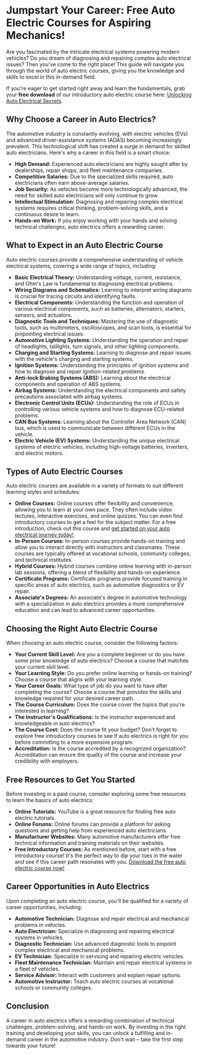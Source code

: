 # Jumpstart Your Career: Free Auto Electric Courses for Aspiring Mechanics!

Are you fascinated by the intricate electrical systems powering modern vehicles? Do you dream of diagnosing and repairing complex auto electrical issues? Then you've come to the right place! This guide will navigate you through the world of auto electric courses, giving you the knowledge and skills to excel in this in-demand field.

If you're eager to get started right away and learn the fundamentals, grab your **free download** of our introductory auto electric course here: [Unlocking Auto Electrical Secrets](https://udemywork.com/auto-electric-courses).

## Why Choose a Career in Auto Electrics?

The automotive industry is constantly evolving, with electric vehicles (EVs) and advanced driver-assistance systems (ADAS) becoming increasingly prevalent. This technological shift has created a surge in demand for skilled auto electricians. Here's why a career in this field is a smart choice:

*   **High Demand:**  Experienced auto electricians are highly sought after by dealerships, repair shops, and fleet maintenance companies.
*   **Competitive Salaries:** Due to the specialized skills required, auto electricians often earn above-average salaries.
*   **Job Security:** As vehicles become more technologically advanced, the need for skilled auto electricians will only continue to grow.
*   **Intellectual Stimulation:** Diagnosing and repairing complex electrical systems requires critical thinking, problem-solving skills, and a continuous desire to learn.
*   **Hands-on Work:** If you enjoy working with your hands and solving technical challenges, auto electrics offers a rewarding career.

## What to Expect in an Auto Electric Course

Auto electric courses provide a comprehensive understanding of vehicle electrical systems, covering a wide range of topics, including:

*   **Basic Electrical Theory:** Understanding voltage, current, resistance, and Ohm's Law is fundamental to diagnosing electrical problems.
*   **Wiring Diagrams and Schematics:** Learning to interpret wiring diagrams is crucial for tracing circuits and identifying faults.
*   **Electrical Components:** Understanding the function and operation of various electrical components, such as batteries, alternators, starters, sensors, and actuators.
*   **Diagnostic Tools and Techniques:** Mastering the use of diagnostic tools, such as multimeters, oscilloscopes, and scan tools, is essential for pinpointing electrical issues.
*   **Automotive Lighting Systems:** Understanding the operation and repair of headlights, taillights, turn signals, and other lighting components.
*   **Charging and Starting Systems:** Learning to diagnose and repair issues with the vehicle's charging and starting systems.
*   **Ignition Systems:** Understanding the principles of ignition systems and how to diagnose and repair ignition-related problems.
*   **Anti-lock Braking Systems (ABS):** Learning about the electrical components and operation of ABS systems.
*   **Airbag Systems:** Understanding the electrical components and safety precautions associated with airbag systems.
*   **Electronic Control Units (ECUs):** Understanding the role of ECUs in controlling various vehicle systems and how to diagnose ECU-related problems.
*   **CAN Bus Systems:** Learning about the Controller Area Network (CAN) bus, which is used to communicate between different ECUs in the vehicle.
*   **Electric Vehicle (EV) Systems:** Understanding the unique electrical systems of electric vehicles, including high-voltage batteries, inverters, and electric motors.

## Types of Auto Electric Courses

Auto electric courses are available in a variety of formats to suit different learning styles and schedules:

*   **Online Courses:** Online courses offer flexibility and convenience, allowing you to learn at your own pace. They often include video lectures, interactive exercises, and online quizzes.  You can even find introductory courses to get a feel for the subject matter. For a free introduction, check out this course and [get started on your auto electrical journey today!](https://udemywork.com/auto-electric-courses).
*   **In-Person Courses:** In-person courses provide hands-on training and allow you to interact directly with instructors and classmates. These courses are typically offered at vocational schools, community colleges, and technical institutes.
*   **Hybrid Courses:** Hybrid courses combine online learning with in-person lab sessions, offering a blend of flexibility and hands-on experience.
*   **Certificate Programs:** Certificate programs provide focused training in specific areas of auto electrics, such as automotive diagnostics or EV repair.
*   **Associate's Degrees:** An associate's degree in automotive technology with a specialization in auto electrics provides a more comprehensive education and can lead to advanced career opportunities.

## Choosing the Right Auto Electric Course

When choosing an auto electric course, consider the following factors:

*   **Your Current Skill Level:** Are you a complete beginner or do you have some prior knowledge of auto electrics? Choose a course that matches your current skill level.
*   **Your Learning Style:** Do you prefer online learning or hands-on training? Choose a course that aligns with your learning style.
*   **Your Career Goals:** What type of job do you want to have after completing the course? Choose a course that provides the skills and knowledge required for your desired career path.
*   **The Course Curriculum:** Does the course cover the topics that you're interested in learning?
*   **The Instructor's Qualifications:** Is the instructor experienced and knowledgeable in auto electrics?
*   **The Course Cost:** Does the course fit your budget?  Don't forget to explore free introductory courses to see if auto electrics is right for you before committing to a more expensive program.
*   **Accreditation:** Is the course accredited by a recognized organization? Accreditation can ensure the quality of the course and increase your credibility with employers.

## Free Resources to Get You Started

Before investing in a paid course, consider exploring some free resources to learn the basics of auto electrics:

*   **Online Tutorials:** YouTube is a great resource for finding free auto electric tutorials.
*   **Online Forums:** Online forums can provide a platform for asking questions and getting help from experienced auto electricians.
*   **Manufacturer Websites:** Many automotive manufacturers offer free technical information and training materials on their websites.
*   **Free Introductory Courses:**  As mentioned before, start with a free introductory course!  It's the perfect way to dip your toes in the water and see if this career path resonates with you.  [Download the free auto electric course now!](https://udemywork.com/auto-electric-courses)

## Career Opportunities in Auto Electrics

Upon completing an auto electric course, you'll be qualified for a variety of career opportunities, including:

*   **Automotive Technician:** Diagnose and repair electrical and mechanical problems in vehicles.
*   **Auto Electrician:** Specialize in diagnosing and repairing electrical systems in vehicles.
*   **Diagnostic Technician:** Use advanced diagnostic tools to pinpoint complex electrical and mechanical problems.
*   **EV Technician:** Specialize in servicing and repairing electric vehicles.
*   **Fleet Maintenance Technician:** Maintain and repair electrical systems in a fleet of vehicles.
*   **Service Advisor:** Interact with customers and explain repair options.
*   **Automotive Instructor:** Teach auto electric courses at vocational schools or community colleges.

## Conclusion

A career in auto electrics offers a rewarding combination of technical challenges, problem-solving, and hands-on work. By investing in the right training and developing your skills, you can unlock a fulfilling and in-demand career in the automotive industry. Don't wait – take the first step towards your future!
